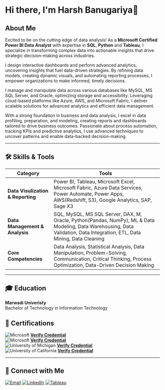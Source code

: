 # Hi there, I'm **Harsh Banugariya**👋 

## **About Me**  
Excited to be on the cutting edge of data analysis! As a **Microsoft Certified Power BI Data Analyst** with expertise in **SQL**, **Python** and **Tableau**, I specialize in transforming complex data into actionable insights that drive strategic decision-making across industries.  

I design interactive dashboards and perform advanced analytics, uncovering insights that fuel data-driven strategies. By refining data models, creating dynamic visuals, and automating reporting processes, I empower organizations to make informed, timely decisions.  

I manage and manipulate data across various databases like MySQL, MS SQL Server, and Oracle, optimizing storage and accessibility. Leveraging cloud-based platforms like Azure, AWS, and Microsoft Fabric, I deliver scalable solutions for advanced analytics and efficient data management.  

With a strong foundation in business and data analysis, I excel in data profiling, preparation, and modeling, creating reports and dashboards tailored to drive business outcomes. Passionate about process automation, tracking KPIs and predictive analytics, I use advanced techniques to uncover patterns and enable data-backed decision-making.  

---

## 🛠️ Skills & Tools
| **Category**              | **Tools**                                                                 |
|---------------------------|--------------------------------------------------------------------------|  
| **Data Visulization & Reporting**        | Power BI, Tableau, Microsoft Excel, Microsoft Fabric, Azure Data Services, Power Automate, Power Apps, AWS(Redshift, S3), Google Analytics, SAP, Sage X3                    |  
| **Data Management & Analysis**         | SQL, MySQL, MS SQL Server, DAX, M, Oracle, Python(Pandas, NumPy), ML & Data Modeling, Data Warehousing, Data Validation, Data Integration, ETL, Data Mining, Data Cleaning                                                       |  
| **Core Competencies**      | Data Analysis, Statistical Analysis, Data Manipulation, Problem-Solving, Communication, Critical Thinking, Process Optimization, Data-Driven Decision Making |  

---

## 🎓 **Education**  
**Marwadi Univeristy**  
Bachelor of Technology in Information Technology

## 🏅 **Certifications**  
![Microsoft](https://img.shields.io/badge/Microsoft-Power_BI_Data_Analyst-blue?style=flat&logo=microsoft&logoColor=white)    **[Verify Credential](https://learn.microsoft.com/en-us/users/harshbanugariya-9488/credentials/15fa1e347e700c7b)**  
![Microsoft](https://img.shields.io/badge/Microsoft-Fabric_Analytics_Engineer_Associate-blue?style=flat&logo=microsoft&logoColor=white)  **[Verify Credential](https://learn.microsoft.com/en-us/users/harshbanugariya-9488/credentials/c4d077b4bcbfea33?ref=https%3A%2F%2Fwww.linkedin.com%2F)**  
![University of Michigan](https://img.shields.io/badge/University_of_Michigan-SQL-blue?style=flat&logo=google-logoColor=white)  **[Verify Credential](https://coursera.org/verify/3QVLQJJP0TE2)**  
![University of California](https://img.shields.io/badge/University_of_California-Tableau-orange?style=flat&logo=tableau&logoColor=white)  **[Verify Credential](https://coursera.org/verify/EUD6IUPYSW20)**  

---

## 🔗 **Connect with Me**  
[![Email](https://img.shields.io/badge/-Email-D14836?style=flat&logo=gmail&logoColor=white)](mailto:hbanugariya@gmail.com)  [![LinkedIn](https://img.shields.io/badge/-LinkedIn-blue?style=flat&logo=linkedin&logoColor=white)](https://www.linkedin.com/in/harshbanugariya/)  [![Tableau](https://img.shields.io/badge/-Tableau-orange?style=flat&logo=tableau&logoColor=white)](https://public.tableau.com/app/profile/harsh.banugariya/vizzes)  
